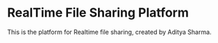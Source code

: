 # RealTime File Sharing Platform
This is the platform for Realtime file sharing, created by Aditya Sharma.